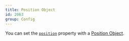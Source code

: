 ```yaml
---
title: Position Object
id: 2063
group: Config
---
```


You can set the <a href="docs.html#config:position"><code class="js plain">position</code></a> property with a <a href="docs.html#position_object">Position Object</a>.
